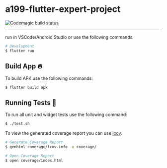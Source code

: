 # a199-flutter-expert-project

[![Codemagic build status](https://api.codemagic.io/apps/63957feafbe52cdbad81d0fd/android/status_badge.svg)](https://codemagic.io/apps/63957feafbe52cdbad81d0fd/android/latest_build)

---

run in VSCode/Android Studio or use the following commands:

```sh
# Development
$ flutter run 
```


## Build App 🔥

To build APK use the following commands:

```sh
$ flutter build apk 
```


## Running Tests 🧪

To run all unit and widget tests use the following command:

```sh
$ ./test.sh
```

To view the generated coverage report you can use [lcov](https://github.com/linux-test-project/lcov).

```sh
# Generate Coverage Report
$ genhtml coverage/lcov.info -o coverage/

# Open Coverage Report
$ open coverage/index.html
```
